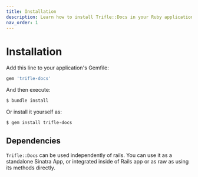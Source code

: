 ```yaml
---
title: Installation
description: Learn how to install Trifle::Docs in your Ruby application.
nav_order: 1
---
```


# Installation

Add this line to your application's Gemfile:

```ruby
gem 'trifle-docs'
```

And then execute:

```sh
$ bundle install
```

Or install it yourself as:

```sh
$ gem install trifle-docs
```

## Dependencies

`Trifle::Docs` can be used independently of rails. You can use it as a standalone Sinatra App, or integrated inside of Rails app or as raw as using its methods directly.